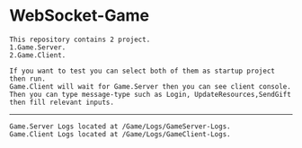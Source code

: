 # WebSocket-Game

    This repository contains 2 project. 
    1.Game.Server. 
    2.Game.Client.

    If you want to test you can select both of them as startup project then run.
    Game.Client will wait for Game.Server then you can see client console.
    Then you can type message-type such as Login, UpdateResources,SendGift then fill relevant inputs.

  ----------------------------------------------------------------------------------------------
    Game.Server Logs located at /Game/Logs/GameServer-Logs.
    Game.Client Logs located at /Game/Logs/GameClient-Logs.
